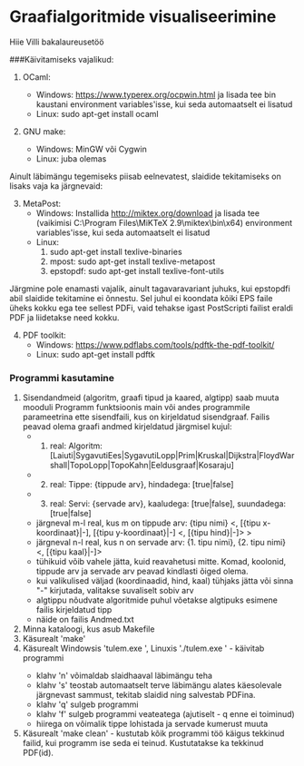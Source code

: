 # Graafialgoritmide visualiseerimine
Hiie Villi bakalaureusetöö

###Käivitamiseks vajalikud:

1. OCaml:
	* Windows: https://www.typerex.org/ocpwin.html ja lisada tee bin kaustani environment variables'isse, kui seda automaatselt ei lisatud
	* Linux: sudo apt-get install ocaml
	
2. GNU make:
	* Windows: MinGW või Cygwin
	* Linux: juba olemas
	
Ainult läbimängu tegemiseks piisab eelnevatest, slaidide tekitamiseks on lisaks vaja ka järgnevaid:

3. MetaPost:
	* Windows: Installida http://miktex.org/download ja lisada tee (vaikimisi C:\Program Files\MiKTeX 2.9\miktex\bin\x64) environment variables'isse, kui seda automaatselt ei lisatud
	* Linux:
		1) sudo apt-get install texlive-binaries
		2) mpost: sudo apt-get install texlive-metapost
		3) epstopdf: sudo apt-get install texlive-font-utils
		
Järgmine pole enamasti vajalik, ainult tagavaravariant juhuks, kui epstopdfi abil slaidide tekitamine ei õnnestu. Sel juhul ei koondata kõiki EPS faile üheks kokku ega tee sellest PDFi, vaid tehakse igast PostScripti failist eraldi PDF ja liidetakse need kokku.
	
4. PDF toolkit:
	* Windows: https://www.pdflabs.com/tools/pdftk-the-pdf-toolkit/
	* Linux: sudo apt-get install pdftk

### Programmi kasutamine

1. Sisendandmeid (algoritm, graafi tipud ja kaared, algtipp) saab muuta mooduli Programm funktsioonis main või andes programmile parameetrina ette sisendfaili, kus on kirjeldatud sisendgraaf. Failis peavad olema graafi andmed kirjeldatud järgmisel kujul:
	* 1. real: Algoritm: [Laiuti|SygavutiEes|SygavutiLopp|Prim|Kruskal|Dijkstra|FloydWarshall|TopoLopp|TopoKahn|Eeldusgraaf|Kosaraju]
	* 2. real: Tippe: {tippude arv}, hindadega: [true|false]
	* 3. real: Servi: {servade arv}, kaaludega: [true|false], suundadega: [true|false]
	* järgneval m-l real, kus m on tippude arv: {tipu nimi} <, [{tipu x-koordinaat}|-], [{tipu y-koordinaat}|-] <, [{tipu hind}|-]> >
	* järgneval n-l real, kus n on servade arv: {1. tipu nimi}, {2. tipu nimi} <, [{tipu kaal}|-]>
	* tühikuid võib vahele jätta, kuid reavahetusi mitte. Komad, koolonid, tippude arv ja servade arv peavad kindlasti õiged olema.
	* kui valikulised väljad (koordinaadid, hind, kaal) tühjaks jätta või sinna "-" kirjutada, valitakse suvaliselt sobiv arv
	* algtippu nõudvate algoritmide puhul võetakse algtipuks esimene failis kirjeldatud tipp
	* näide on failis Andmed.txt
2. Minna kataloogi, kus asub Makefile
3. Käsurealt 'make'
4. Käsurealt Windowsis 'tulem.exe <sisendfail>', Linuxis './tulem.exe <sisendfail>' - käivitab programmi
	* klahv 'n' võimaldab slaidhaaval läbimängu teha
	* klahv 's' teostab automaatselt terve läbimängu alates käesolevale järgnevast sammust, tekitab slaidid ning salvestab PDFina.
	* klahv 'q' sulgeb programmi
	* klahv 'f' sulgeb programmi veateatega (ajutiselt - q enne ei toiminud)
	* hiirega on võimalik tippe lohistada ja servade kumerust muuta
5. Käsurealt 'make clean' - kustutab kõik programmi töö käigus tekkinud failid, kui programm ise seda ei teinud. Kustutatakse ka tekkinud PDF(id).


